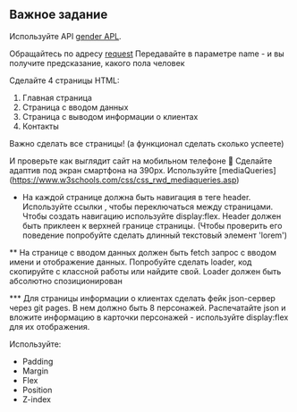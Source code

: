 ## Важное задание

Используйте API [gender APL](https://genderize.io/).

Обращайтесь по адресу [request](https://api.genderize.io/?name=peter)
Передавайте в параметре name -
и вы получите предсказание, какого пола человек

Сделайте 4 страницы HTML:

1. Главная страница
2. Страница с вводом данных
3. Страница с выводом информации о клиентах
4. Контакты

Важно сделать все страницы! (а функционал сделать сколько успеете)

И проверьте как выглядит сайт на мобильном телефоне 🚀
Сделайте адаптив под экран смартфона на 390px.
Используйте [mediaQueries] (https://www.w3schools.com/css/css_rwd_mediaqueries.asp)

* На каждой странице должна быть навигация в теге header. Используйте ссылки <a>, чтобы переключаться между страницами. Чтобы создать навигацию используйте display:flex.
Header должен быть приклеен к верхней границе страницы.
(Чтобы проверить его поведение попробуйте сделать длинный текстовый элемент 'lorem')

** На странице с вводом данных должен быть fetch запрос с вводом имени и отображение данных. Попробуйте сделать loader, код скопируйте с классной работы или найдите свой.
Loader должен быть абсолютно спозиционирован

*** Для страницы информации о клиентах сделать фейк json-сервер через git pages. В нем должно быть 8 персонажей. Распечатайте json и вложите информацию в карточки персонажей - используйте display:flex для их отображения.

Используйте:

- Padding
- Margin
- Flex
- Position
- Z-index



